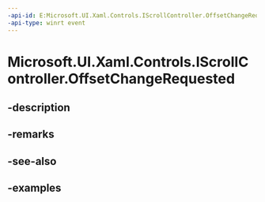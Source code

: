 ```yaml
---
-api-id: E:Microsoft.UI.Xaml.Controls.IScrollController.OffsetChangeRequested
-api-type: winrt event
---
```


<!-- Event syntax.
abstract public event TypedEventHandler OffsetChangeRequested<IScrollController, ScrollControllerOffsetChangeRequestedEventArgs>
-->

# Microsoft.UI.Xaml.Controls.IScrollController.OffsetChangeRequested

## -description

## -remarks

## -see-also

## -examples

